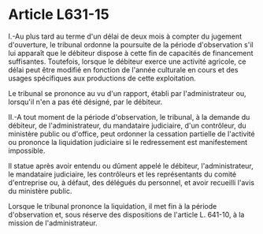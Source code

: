 # Article L631-15

I.-Au plus tard au terme d'un délai de deux mois à compter du jugement d'ouverture, le tribunal ordonne la poursuite de la période d'observation s'il lui apparaît que le débiteur dispose à cette fin de capacités de financement suffisantes. Toutefois, lorsque le débiteur exerce une activité agricole, ce délai peut être modifié en fonction de l'année culturale en cours et des usages spécifiques aux productions de cette exploitation.

Le tribunal se prononce au vu d'un rapport, établi par l'administrateur ou, lorsqu'il n'en a pas été désigné, par le débiteur.

II.-A tout moment de la période d'observation, le tribunal, à la demande du débiteur, de l'administrateur, du mandataire judiciaire, d'un contrôleur, du ministère public ou d'office, peut ordonner la cessation partielle de l'activité ou prononce la liquidation judiciaire si le redressement est manifestement impossible.

Il statue après avoir entendu ou dûment appelé le débiteur, l'administrateur, le mandataire judiciaire, les contrôleurs et les représentants du comité d'entreprise ou, à défaut, des délégués du personnel, et avoir recueilli l'avis du ministère public.

Lorsque le tribunal prononce la liquidation, il met fin à la période d'observation et, sous réserve des dispositions de l'article L. 641-10, à la mission de l'administrateur.
